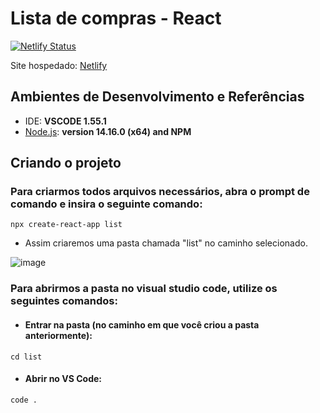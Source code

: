 # Lista de compras - React

[![Netlify Status](https://api.netlify.com/api/v1/badges/58074a7f-679f-4bb0-b97c-0f2c6b055aba/deploy-status)](https://app.netlify.com/sites/listadecomprasreact/deploys)

Site hospedado: [Netlify](https://listadecomprasreact.netlify.app/)

## **Ambientes de Desenvolvimento e Referências**

* IDE:    **VSCODE 1.55.1**
* [Node.js](https://nodejs.org/en/):    **version 14.16.0 (x64) and NPM**



## Criando o projeto

### Para criarmos todos arquivos necessários, abra o prompt de comando e insira o seguinte comando:
```
npx create-react-app list
```

* Assim criaremos uma pasta chamada "list" no caminho selecionado.

![image](https://user-images.githubusercontent.com/71887999/114571277-eba77580-9c4c-11eb-89e4-d6e4eb751307.png)

### Para abrirmos a pasta no visual studio code, utilize os seguintes comandos:

* #### Entrar na pasta (no caminho em que você criou a pasta anteriormente):
 ```
 cd list
 ```

* #### Abrir no VS Code:
 ```
 code .
 ```

